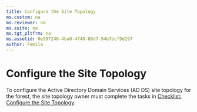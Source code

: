 ```yaml
---
title: Configure the Site Topology
ms.custom: na
ms.reviewer: na
ms.suite: na
ms.tgt_pltfrm: na
ms.assetid: 0e997246-4ba0-4748-88d7-94b7bcf9d297
author: Femila
---
```

# Configure the Site Topology
To configure the Active Directory Domain Services \(AD DS\) site topology for the forest, the site topology owner must complete the tasks in [Checklist: Configure the Site Topology](../Topic/Checklist--Configure-the-Site-Topology.md).  
  
